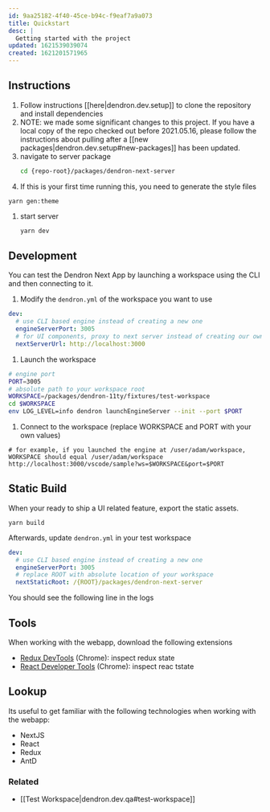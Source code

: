 ```yaml
---
id: 9aa25182-4f40-45ce-b94c-f9eaf7a9a073
title: Quickstart
desc: |
  Getting started with the project
updated: 1621539039074
created: 1621201571965
---
```



## Instructions
1. Follow instructions [[here|dendron.dev.setup]] to clone the repository and install dependencies
1. NOTE: we made some significant changes to this project. If you have a local copy of the repo checked out before 2021.05.16, please follow the instructions about pulling after a [[new packages|dendron.dev.setup#new-packages]] has been updated.
1. navigate to server package
   ```bash
   cd {repo-root}/packages/dendron-next-server
   ```
1. If this is your first time running this, you need to generate the style files
  ```
  yarn gen:theme
  ```
1. start server
   ```bash
   yarn dev
   ```

## Development 

You can test the Dendron Next App by launching a workspace using the CLI and then connecting to it. 

1. Modify the `dendron.yml` of the workspace you want to use
  ```yml
  dev:
    # use CLI based engine instead of creating a new one
    engineServerPort: 3005
    # for UI components, proxy to next server instead of creating our own
    nextServerUrl: http://localhost:3000
  ```
1. Launch the workspace
  ```sh
  # engine port
  PORT=3005
  # absolute path to your workspace root
  WORKSPACE=/packages/dendron-11ty/fixtures/test-workspace
  cd $WORKSPACE
  env LOG_LEVEL=info dendron launchEngineServer --init --port $PORT
  ```
1. Connect to the workspace (replace WORKSPACE and PORT with your own values)
  ```
  # for example, if you launched the engine at /user/adam/workspace, WORKSPACE should equal /user/adam/workspace
  http://localhost:3000/vscode/sample?ws=$WORKSPACE&port=$PORT
  ```

## Static Build

When your ready to ship a UI related feature, export the static assets. 

```
yarn build
```

Afterwards, update `dendron.yml` in your test workspace

  ```yml
  dev:
    # use CLI based engine instead of creating a new one
    engineServerPort: 3005
    # replace ROOT with absolute location of your workspace 
    nextStaticRoot: /{ROOT}/packages/dendron-next-server
  ```

You should see the following line in the logs


## Tools
When working with the webapp, download the following extensions
- [Redux DevTools](https://chrome.google.com/webstore/detail/redux-devtools/lmhkpmbekcpmknklioeibfkpmmfibljd?hl=en) (Chrome): inspect redux state
- [React Developer Tools](https://chrome.google.com/webstore/detail/react-developer-tools/fmkadmapgofadopljbjfkapdkoienihi?hl=en) (Chrome): inspect reac tstate

## Lookup
Its useful to get familiar with the following technologies when working with the webapp:
- NextJS
- React
- Redux
- AntD

### Related
- [[Test Workspace|dendron.dev.qa#test-workspace]]